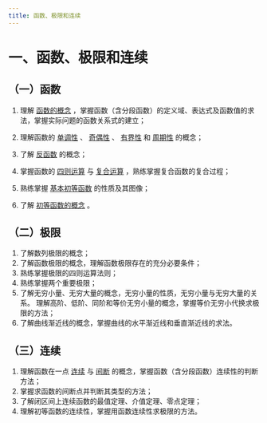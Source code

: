 ```yaml
---
title: 函数、极限和连续
---
```


# 一、函数、极限和连续

## （一）函数

01. 理解 [函数的概念](./01-映射与函数.md) ，掌握函数（含分段函数）的定义域、表达式及函数值的求法，掌握实际问题的函数关系式的建立；

02. 理解函数的 [单调性](./01-映射与函数.md#函数的单调性) 、
    [奇偶性](./01-映射与函数.md#函数的奇偶性) 、
    [有界性](./01-映射与函数.md#函数的有界性) 和
    [周期性](./01-映射与函数.md#函数的周期性) 的概念；

03. 了解 [反函数](./01-映射与函数.md#反函数) 的概念；

04. 掌握函数的 [四则运算](./01-映射与函数.md#函数的运算) 与
    [复合运算](./01-映射与函数.md#复合函数) ，熟练掌握复合函数的复合过程；

05. 熟练掌握 [基本初等函数](./01-映射与函数.md#初等函数) 的性质及其图像；

06. 了解 [初等函数的概念](./01-映射与函数.md#初等函数) 。

## （二）极限

01. 了解数列极限的概念；
02. 了解函数极限的概念，理解函数极限存在的充分必要条件；
03. 熟练掌握极限的四则运算法则；
04. 熟练掌握两个重要极限；
05. 了解无穷小量、无穷大量的概念，无穷小量的性质，无穷小量与无穷大量的关系。
    理解高阶、低阶、同阶和等价无穷小量的概念，掌握等价无穷小代换求极限的方法；
06. 了解曲线渐近线的概念，掌握曲线的水平渐近线和垂直渐近线的求法。

## （三）连续

01. 理解函数在一点 [连续](./08-函数的连续性与间断点.md#函数的连续性定义)
    与 [间断](./08-函数的连续性与间断点.md#函数的间断点) 的概念，掌握函数（含分段函数）连续性的判断方法；
02. 掌握求函数的间断点并判断其类型的方法；
03. 了解闭区间上连续函数的最值定理、介值定理、零点定理；
04. 理解初等函数的连续性，掌握用函数连续性求极限的方法。